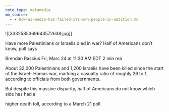 ```yaml
---
note_type: metamedia
mm_source:
  - - how-us-media-has-failed-its-own-people-in-addition.md
---
```


![[3332585369643572638.jpg]]

Have more Palestinians or Israelis
died in war? Half of Americans
don’t know, poll says

Brendan Rascius
Fri, Marc 24 at 11:30 AM EDT
2 min rea

About 32,000 Palestinians and 1,200 Israelis
have been killed since the start of the Israel-
Hamas war, marking a casualty ratio of roughly
26 to 1, according to officials from both
governments.

But despite this massive disparity, half of
Americans do not know which side has had a

higher death toll, according to a March 21 poll

